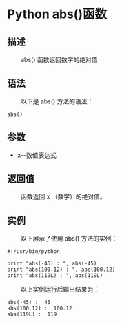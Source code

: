 # Python abs()函数
## 描述
&#160;&#160;&#160;&#160;&#160;&#160;&#160;&#160;abs() 函数返回数字的绝对值

## 语法
&#160;&#160;&#160;&#160;&#160;&#160;&#160;&#160;以下是 abs() 方法的语法：

```
abs()
```

## 参数
- x--数值表达式

## 返回值
&#160;&#160;&#160;&#160;&#160;&#160;&#160;&#160;函数返回 x （数字）的绝对值。

## 实例
&#160;&#160;&#160;&#160;&#160;&#160;&#160;&#160;以下展示了使用 abs() 方法的实例：

```
#!/usr/bin/python
 
print "abs(-45) : ", abs(-45)
print "abs(100.12) : ", abs(100.12)
print "abs(119L) : ", abs(119L)
```

&#160;&#160;&#160;&#160;&#160;&#160;&#160;&#160;以上实例运行后输出结果为：

```
abs(-45) :  45
abs(100.12) :  100.12
abs(119L) :  119
```
